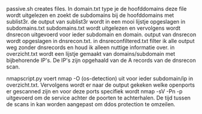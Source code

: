 passive.sh
creates files. In domain.txt type je de hoofddomains
deze file wordt uitgelezen en zoekt de subdomains bij de hoofddomains met sublist3r.
de output van sublist3r wordt in een mooi lijstje opgeslagen in subdomains.txt
subdomains.txt wordt uitgelezen en vervolgens wordt dnsrecon uitgevoerd voor ieder subdomain en domain.
output van dnsrecon wordt opgeslagen in dnsrecon.txt.
in dnsreconfiltered.txt filter ik alle output weg zonder dnsrecords en houd ik alleen nuttige informatie over.
in overzicht.txt wordt een lijstje gemaakt van domains/subdomain met bijbehorende IP's. De IP's zijn opgehaald van de A records van de dnsrecon scan.

nmapscript.py voert nmap -O (os-detection) uit voor ieder subdomain/ip in overzicht.txt.
Vervolgens wordt er naar de output gekeken welke openports er gescanned zijn en voor deze ports specifiek wordt nmap -sV -Pn -p uitgevoerd om de service achter de poorten te achterhalen.
De tijd tussen de scans in kan worden aangepast om ddos protection te omzeilen.
